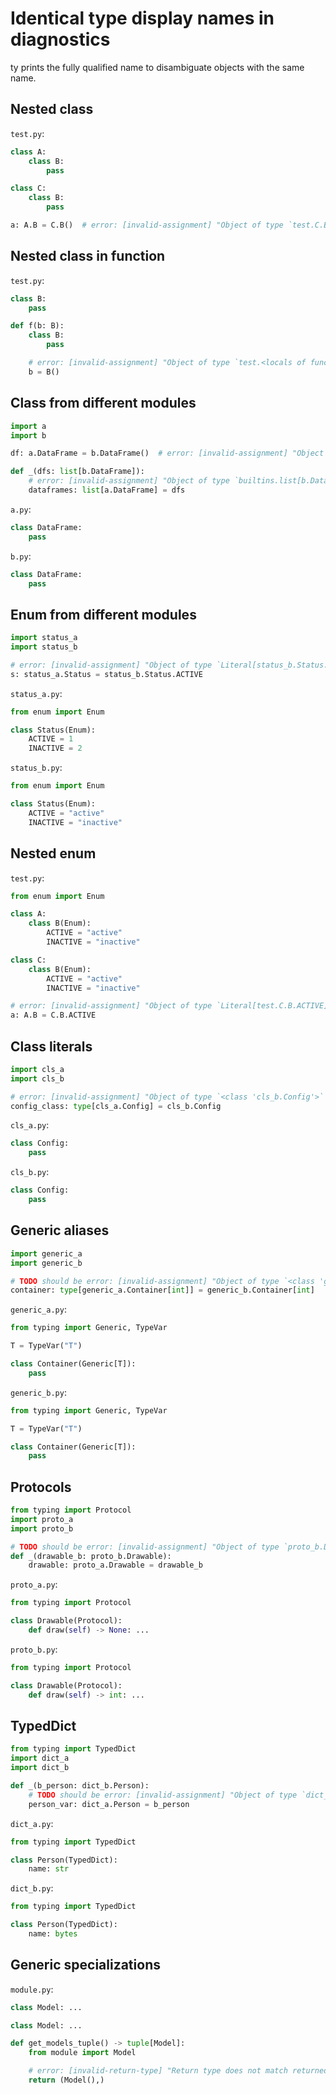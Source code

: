 # Identical type display names in diagnostics

ty prints the fully qualified name to disambiguate objects with the same name.

## Nested class

`test.py`:

```py
class A:
    class B:
        pass

class C:
    class B:
        pass

a: A.B = C.B()  # error: [invalid-assignment] "Object of type `test.C.B` is not assignable to `test.A.B`"
```

## Nested class in function

`test.py`:

```py
class B:
    pass

def f(b: B):
    class B:
        pass

    # error: [invalid-assignment] "Object of type `test.<locals of function 'f'>.B` is not assignable to `test.B`"
    b = B()
```

## Class from different modules

```py
import a
import b

df: a.DataFrame = b.DataFrame()  # error: [invalid-assignment] "Object of type `b.DataFrame` is not assignable to `a.DataFrame`"

def _(dfs: list[b.DataFrame]):
    # error: [invalid-assignment] "Object of type `builtins.list[b.DataFrame]` is not assignable to `builtins.list[a.DataFrame]`"
    dataframes: list[a.DataFrame] = dfs
```

`a.py`:

```py
class DataFrame:
    pass
```

`b.py`:

```py
class DataFrame:
    pass
```

## Enum from different modules

```py
import status_a
import status_b

# error: [invalid-assignment] "Object of type `Literal[status_b.Status.ACTIVE]` is not assignable to `status_a.Status`"
s: status_a.Status = status_b.Status.ACTIVE
```

`status_a.py`:

```py
from enum import Enum

class Status(Enum):
    ACTIVE = 1
    INACTIVE = 2
```

`status_b.py`:

```py
from enum import Enum

class Status(Enum):
    ACTIVE = "active"
    INACTIVE = "inactive"
```

## Nested enum

`test.py`:

```py
from enum import Enum

class A:
    class B(Enum):
        ACTIVE = "active"
        INACTIVE = "inactive"

class C:
    class B(Enum):
        ACTIVE = "active"
        INACTIVE = "inactive"

# error: [invalid-assignment] "Object of type `Literal[test.C.B.ACTIVE]` is not assignable to `test.A.B`"
a: A.B = C.B.ACTIVE
```

## Class literals

```py
import cls_a
import cls_b

# error: [invalid-assignment] "Object of type `<class 'cls_b.Config'>` is not assignable to `type[cls_a.Config]`"
config_class: type[cls_a.Config] = cls_b.Config
```

`cls_a.py`:

```py
class Config:
    pass
```

`cls_b.py`:

```py
class Config:
    pass
```

## Generic aliases

```py
import generic_a
import generic_b

# TODO should be error: [invalid-assignment] "Object of type `<class 'generic_b.Container[int]'>` is not assignable to `type[generic_a.Container[int]]`"
container: type[generic_a.Container[int]] = generic_b.Container[int]
```

`generic_a.py`:

```py
from typing import Generic, TypeVar

T = TypeVar("T")

class Container(Generic[T]):
    pass
```

`generic_b.py`:

```py
from typing import Generic, TypeVar

T = TypeVar("T")

class Container(Generic[T]):
    pass
```

## Protocols

```py
from typing import Protocol
import proto_a
import proto_b

# TODO should be error: [invalid-assignment] "Object of type `proto_b.Drawable` is not assignable to `proto_a.Drawable`"
def _(drawable_b: proto_b.Drawable):
    drawable: proto_a.Drawable = drawable_b
```

`proto_a.py`:

```py
from typing import Protocol

class Drawable(Protocol):
    def draw(self) -> None: ...
```

`proto_b.py`:

```py
from typing import Protocol

class Drawable(Protocol):
    def draw(self) -> int: ...
```

## TypedDict

```py
from typing import TypedDict
import dict_a
import dict_b

def _(b_person: dict_b.Person):
    # TODO should be error: [invalid-assignment] "Object of type `dict_b.Person` is not assignable to `dict_a.Person`"
    person_var: dict_a.Person = b_person
```

`dict_a.py`:

```py
from typing import TypedDict

class Person(TypedDict):
    name: str
```

`dict_b.py`:

```py
from typing import TypedDict

class Person(TypedDict):
    name: bytes
```

## Generic specializations

`module.py`:

```py
class Model: ...
```

```py
class Model: ...

def get_models_tuple() -> tuple[Model]:
    from module import Model

    # error: [invalid-return-type] "Return type does not match returned value: expected `tuple[mdtest_snippet.Model]`, found `tuple[module.Model]`"
    return (Model(),)
```
